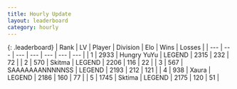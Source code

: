 ```yaml
---
title: Hourly Update
layout: leaderboard
category: hourly
---
```


{: .leaderboard}
| Rank | LV | Player | Division | Elo | Wins | Losses |
| --- | --- | --- | --- | --- | --- | --- |
| <span data-change="0">1</span> | 2933 | <span title="ID: 164871">Hungry YuYu</span> | LEGEND | <span data-change="0">2315</span> | <span data-change="0">232</span> | <span data-change="0">72</span> |
| <span data-change="0">2</span> | 570 | <span title="ID: 402846">Skitma</span> | LEGEND | <span data-change="0">2206</span> | <span data-change="0">116</span> | <span data-change="0">22</span> |
| <span data-change="1">3</span> | 567 | <span title="ID: 174294">SAAAAAAANNNNNSS</span> | LEGEND | <span data-change="7">2193</span> | <span data-change="3">212</span> | <span data-change="1">121</span> |
| <span data-change="-1">4</span> | 938 | <span title="ID: 200908">Xaura</span> | LEGEND | <span data-change="0">2186</span> | <span data-change="0">160</span> | <span data-change="0">77</span> |
| <span data-change="0">5</span> | 1745 | <span title="ID: 353063">Sktima</span> | LEGEND | <span data-change="0">2175</span> | <span data-change="0">120</span> | <span data-change="0">51</span> |